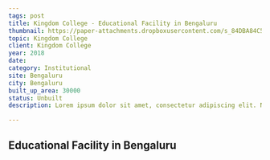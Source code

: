 ```yaml
---
tags: post
title: Kingdom College - Educational Facility in Bengaluru
thumbnail: https://paper-attachments.dropboxusercontent.com/s_84DBA84C52E021504975E2D5977AB4C63993CE27FF092B08ADBF6F058FBA6628_1729261553383_1.0.jpg
topic: Kingdom College
client: Kingdom College
year: 2018
date:
category: Institutional
site: Bengaluru
city: Bengaluru
built_up_area: 30000
status: Unbuilt
description: Lorem ipsum dolor sit amet, consectetur adipiscing elit. Nullam ultricies interdum tortor, sit amet gravida ipsum fermentum ut. Aenean sagittis metus justo, at vestibulum elit malesuada a. Suspendisse dictum, sapien eu tincidunt convallis, elit urna rhoncus leo, ac fermentum lorem libero in magna. Integer scelerisque odio et convallis faucibus.

---
```


## Educational Facility in Bengaluru

